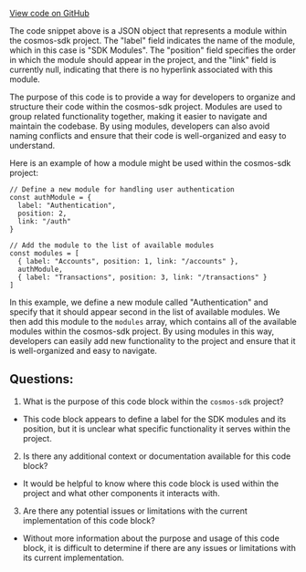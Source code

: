 [View code on GitHub](https://github.com/cosmos/cosmos-sdk.git/docs/docs/modules/_category_.json)

The code snippet above is a JSON object that represents a module within the cosmos-sdk project. The "label" field indicates the name of the module, which in this case is "SDK Modules". The "position" field specifies the order in which the module should appear in the project, and the "link" field is currently null, indicating that there is no hyperlink associated with this module.

The purpose of this code is to provide a way for developers to organize and structure their code within the cosmos-sdk project. Modules are used to group related functionality together, making it easier to navigate and maintain the codebase. By using modules, developers can also avoid naming conflicts and ensure that their code is well-organized and easy to understand.

Here is an example of how a module might be used within the cosmos-sdk project:

```
// Define a new module for handling user authentication
const authModule = {
  label: "Authentication",
  position: 2,
  link: "/auth"
}

// Add the module to the list of available modules
const modules = [
  { label: "Accounts", position: 1, link: "/accounts" },
  authModule,
  { label: "Transactions", position: 3, link: "/transactions" }
]
```

In this example, we define a new module called "Authentication" and specify that it should appear second in the list of available modules. We then add this module to the `modules` array, which contains all of the available modules within the cosmos-sdk project. By using modules in this way, developers can easily add new functionality to the project and ensure that it is well-organized and easy to navigate.
## Questions: 
 1. What is the purpose of this code block within the `cosmos-sdk` project?
- This code block appears to define a label for the SDK modules and its position, but it is unclear what specific functionality it serves within the project.

2. Is there any additional context or documentation available for this code block?
- It would be helpful to know where this code block is used within the project and what other components it interacts with.

3. Are there any potential issues or limitations with the current implementation of this code block?
- Without more information about the purpose and usage of this code block, it is difficult to determine if there are any issues or limitations with its current implementation.